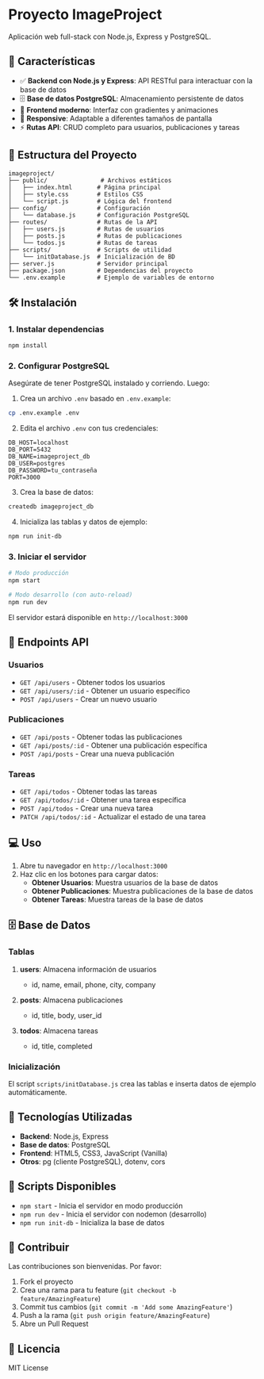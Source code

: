 # Proyecto ImageProject

Aplicación web full-stack con Node.js, Express y PostgreSQL.

## 🚀 Características

- ✅ **Backend con Node.js y Express**: API RESTful para interactuar con la base de datos
- 🗄️ **Base de datos PostgreSQL**: Almacenamiento persistente de datos
- 🎨 **Frontend moderno**: Interfaz con gradientes y animaciones
- 📱 **Responsive**: Adaptable a diferentes tamaños de pantalla
- ⚡ **Rutas API**: CRUD completo para usuarios, publicaciones y tareas

## 📁 Estructura del Proyecto

```
imageproject/
├── public/               # Archivos estáticos
│   ├── index.html       # Página principal
│   ├── style.css        # Estilos CSS
│   └── script.js        # Lógica del frontend
├── config/              # Configuración
│   └── database.js      # Configuración PostgreSQL
├── routes/              # Rutas de la API
│   ├── users.js         # Rutas de usuarios
│   ├── posts.js         # Rutas de publicaciones
│   └── todos.js         # Rutas de tareas
├── scripts/             # Scripts de utilidad
│   └── initDatabase.js  # Inicialización de BD
├── server.js            # Servidor principal
├── package.json         # Dependencias del proyecto
└── .env.example         # Ejemplo de variables de entorno
```

## 🛠️ Instalación

### 1. Instalar dependencias

```bash
npm install
```

### 2. Configurar PostgreSQL

Asegúrate de tener PostgreSQL instalado y corriendo. Luego:

1. Crea un archivo `.env` basado en `.env.example`:

```bash
cp .env.example .env
```

2. Edita el archivo `.env` con tus credenciales:

```env
DB_HOST=localhost
DB_PORT=5432
DB_NAME=imageproject_db
DB_USER=postgres
DB_PASSWORD=tu_contraseña
PORT=3000
```

3. Crea la base de datos:

```bash
createdb imageproject_db
```

4. Inicializa las tablas y datos de ejemplo:

```bash
npm run init-db
```

### 3. Iniciar el servidor

```bash
# Modo producción
npm start

# Modo desarrollo (con auto-reload)
npm run dev
```

El servidor estará disponible en `http://localhost:3000`

## 📡 Endpoints API

### Usuarios

- `GET /api/users` - Obtener todos los usuarios
- `GET /api/users/:id` - Obtener un usuario específico
- `POST /api/users` - Crear un nuevo usuario

### Publicaciones

- `GET /api/posts` - Obtener todas las publicaciones
- `GET /api/posts/:id` - Obtener una publicación específica
- `POST /api/posts` - Crear una nueva publicación

### Tareas

- `GET /api/todos` - Obtener todas las tareas
- `GET /api/todos/:id` - Obtener una tarea específica
- `POST /api/todos` - Crear una nueva tarea
- `PATCH /api/todos/:id` - Actualizar el estado de una tarea

## 💻 Uso

1. Abre tu navegador en `http://localhost:3000`
2. Haz clic en los botones para cargar datos:
   - **Obtener Usuarios**: Muestra usuarios de la base de datos
   - **Obtener Publicaciones**: Muestra publicaciones de la base de datos
   - **Obtener Tareas**: Muestra tareas de la base de datos

## 🗄️ Base de Datos

### Tablas

1. **users**: Almacena información de usuarios

   - id, name, email, phone, city, company

2. **posts**: Almacena publicaciones

   - id, title, body, user_id

3. **todos**: Almacena tareas
   - id, title, completed

### Inicialización

El script `scripts/initDatabase.js` crea las tablas e inserta datos de ejemplo automáticamente.

## 🔧 Tecnologías Utilizadas

- **Backend**: Node.js, Express
- **Base de datos**: PostgreSQL
- **Frontend**: HTML5, CSS3, JavaScript (Vanilla)
- **Otros**: pg (cliente PostgreSQL), dotenv, cors

## 📝 Scripts Disponibles

- `npm start` - Inicia el servidor en modo producción
- `npm run dev` - Inicia el servidor con nodemon (desarrollo)
- `npm run init-db` - Inicializa la base de datos

## 🤝 Contribuir

Las contribuciones son bienvenidas. Por favor:

1. Fork el proyecto
2. Crea una rama para tu feature (`git checkout -b feature/AmazingFeature`)
3. Commit tus cambios (`git commit -m 'Add some AmazingFeature'`)
4. Push a la rama (`git push origin feature/AmazingFeature`)
5. Abre un Pull Request

## 📄 Licencia

MIT License
